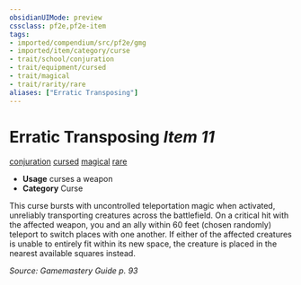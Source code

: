 ```yaml
---
obsidianUIMode: preview
cssclass: pf2e,pf2e-item
tags:
- imported/compendium/src/pf2e/gmg
- imported/item/category/curse
- trait/school/conjuration
- trait/equipment/cursed
- trait/magical
- trait/rarity/rare
aliases: ["Erratic Transposing"]
---
```

# Erratic Transposing *Item 11*  
[conjuration](conjuration.md)  [cursed](cursed-gmg.md)  [magical](magical.md)  [rare](rare.md)  

- **Usage** curses a weapon
- **Category** Curse

This curse bursts with uncontrolled teleportation magic when activated, unreliably transporting creatures across the battlefield. On a critical hit with the affected weapon, you and an ally within 60 feet (chosen randomly) teleport to switch places with one another. If either of the affected creatures is unable to entirely fit within its new space, the creature is placed in the nearest available squares instead.

*Source: Gamemastery Guide p. 93*